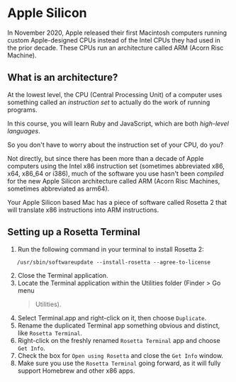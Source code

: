 # Apple Silicon

In November 2020, Apple released their first Macintosh computers running custom
Apple-designed CPUs instead of the Intel CPUs they had used in the prior decade.
These CPUs run an architecture called ARM (Acorn Risc Machine).

## What is an architecture?

At the lowest level, the CPU (Central Processing Unit) of a computer uses
something called an _instruction set_ to actually do the work of running
programs.

In this course, you will learn Ruby and JavaScript, which are both _high-level
languages_.

So you don't have to worry about the instruction set of your CPU, do you?

Not directly, but since there has been more than a decade of Apple computers
using the Intel x86 instruction set (sometimes abbreviated x86, x64, x86_64 or
i386), much of the software you use hasn't been _compiled_ for the new Apple
Silicon architecture called ARM (Acorn Risc Machines, sometimes abbreviated as
arm64).

Your Apple Silicon based Mac has a piece of software called Rosetta 2 that will
translate x86 instructions into ARM instructions.

## Setting up a Rosetta Terminal

1. Run the following command in your terminal to install Rosetta 2:

```text
   /usr/sbin/softwareupdate --install-rosetta --agree-to-license
```

2. Close the Terminal application.
3. Locate the Terminal application within the Utilities folder (Finder > Go menu
   > Utilities).
4. Select Terminal.app and right-click on it, then choose `Duplicate`.
5. Rename the duplicated Terminal app something obvious and distinct, like
   `Rosetta Terminal`.
6. Right-click on the freshly renamed `Rosetta Terminal` app and choose `Get
   Info`.
7. Check the box for `Open using Rosetta` and close the `Get Info` window.
8. Make sure you use the `Rosetta Terminal` going forward, as it will fully
   support Homebrew and other x86 apps.
